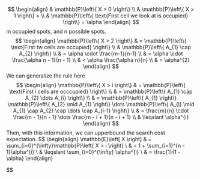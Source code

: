 $$
\begin{align}
	& \mathbb{P}\left\{ X > 0 \right\}  \\
& \mathbb{P}\left\{ X > 1 \right\} =  \\
& \mathbb{P}\left\{ \text{First cell we look at is occupied} \right\} = \alpha   
\end{align}
$$
m occupied spots, and n possible spots.
$$
\begin{align}
	\mathbb{P}\left\{ X > 2 \right\} & = \mathbb{P}\left\{ \text{First tw cells are occupied} \right\}   \\
& \mathbb{P}\left\{ A_{1} \cap A_{2} \right\}    \\
& = \alpha \cdot \frac{m-1}{n-1} \\
& = \alpha \cdot \frac{\alpha n - 1}{n - 1} \\
& < \alpha \frac{\alpha n}{n} \\
& = \alpha^{2}
\end{align}
$$
We can generalize the rule here
$$
\begin{align}
	\mathbb{P}\left\{ X > i \right\}  & = \mathbb{P}\left\{ \text{First i cells are occcupied} \right\}  \\
  & = \mathbb{P}\left\{ A_{1} \cap A_{2} \dots A_{i} \right\}   \\
& = \mathbb{P}\left\{ A_{1} \right\} \mathbb{P}\left\{ A_{2} \mid A_{1} \right\} \dots \mathbb{P}\left\{ A_{i} \mid A_{1} \cap A_{2} \cap \dots \cap A_{i-1} \right\}     \\
& = \frac{m}{n} \cdot \frac{m - 1}{n - 1} \dots \frac{m - i + 1}{n - i + 1} \\
& \leqslant \alpha^{i}
\end{align}
$$
Then, with this information, we can upperbound the search cost expectation.
$$
\begin{align}
	\mathbb{E}\left[ X \right] & = \sum_{i=0}^{\infty}\mathbb{P}\left\{ X > i \right\}  \\
& = 1 + \sum_{i=1}^{n - 1}\alpha^{i} \\
& \leqslant \sum_{i=0}^{\infty} \alpha^{i} \\
& = \frac{1}{1 - \alpha}
\end{align}

$$